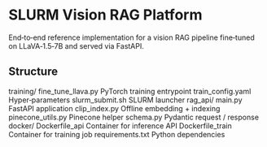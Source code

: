 SLURM Vision RAG Platform
=========================
End‑to‑end reference implementation for a vision RAG pipeline fine‑tuned on LLaVA‑1.5‑7B and served via FastAPI.

Structure
---------
training/
  fine_tune_llava.py         PyTorch training entrypoint
  train_config.yaml          Hyper‑parameters
  slurm_submit.sh            SLURM launcher
rag_api/
  main.py                    FastAPI application
  clip_index.py              Offline embedding + indexing
  pinecone_utils.py          Pinecone helper
  schema.py                  Pydantic request / response
docker/
  Dockerfile_api             Container for inference API
  Dockerfile_train           Container for training job
requirements.txt             Python dependencies